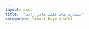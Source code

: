 ```yaml
---
layout: post
title:  "بیماری های قلبی مادر زادی"
categories: bimari_haye_ghalbi
---
```

<!-- matlab ezafe shavad -->